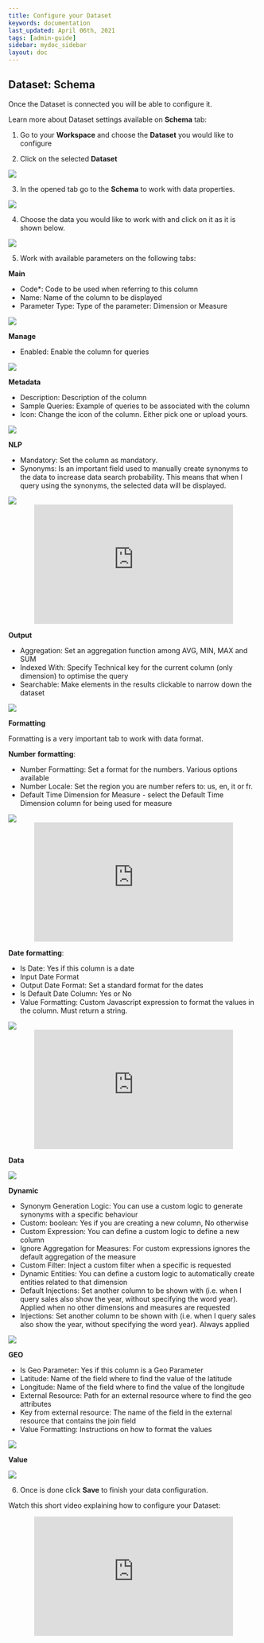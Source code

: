 ```yaml
---
title: Configure your Dataset
keywords: documentation
last_updated: April 06th, 2021
tags: [admin-guide]
sidebar: mydoc_sidebar
layout: doc
---
```


## Dataset: **Schema**

Once the Dataset is connected you will be able to configure it.

Learn more about Dataset settings available on **Schema** tab:

1. Go to your **Workspace** and choose the **Dataset** you would like to configure 

2. Click on the selected **Dataset**

<img src="/media/admin-guide/dconf_1.png" class="image-doc p-3">

3. In the opened tab go to the **Schema** to work with data properties.

<img src="/media/admin-guide/dconf_2.png" class="image-doc p-3">

4. Choose the data you would like to work with and click on it as it is shown below.

<img src="/media/admin-guide/dconf_3.png" class="image-doc p-3"> 

5. Work with available parameters on the following tabs:

**Main**
 - Code*: Code to be used when referring to this column
 - Name: Name of the column to be displayed
 - Parameter Type: Type of the parameter: Dimension or Measure

<img src="/media/admin-guide/dconf_4.png" class="image-doc p-3">

**Manage**

 - Enabled: Enable the column for queries

<img src="/media/admin-guide/dconf_6.png" class="image-doc p-3">

**Metadata**

 - Description: Description of the column
 - Sample Queries: Example of queries to be associated with the column
 - Icon: Change the icon of the column. Either pick one or upload yours.

<img src="/media/admin-guide/dconf_7.png" class="image-doc p-3">

**NLP**

 - Mandatory: Set the column as mandatory.
 - Synonyms: Is an important field used to manually create synonyms to the data to increase data search probability. This means that when I query using the synonyms, the selected data will be displayed.
 
<img src="/media/admin-guide/dconf_8.png" class="image-doc p-3">

<center><iframe width="748" height="464" src="https://www.youtube.com/embed/fkvlFwizPf4?list=PLe5TubJ50d1lR9XDFYazW3a6NJBLhci4W" title="YouTube video player" frameborder="0" allow="accelerometer; autoplay; clipboard-write; encrypted-media; gyroscope; picture-in-picture" allowfullscreen=""style="max-width:400px;max-height:240px"></iframe></center>

**Output**

 - Aggregation: Set an aggregation function among AVG, MIN, MAX and SUM
 - Indexed With: Specify Technical key for the current column (only dimension) to optimise the query
 - Searchable: Make elements in the results clickable to narrow down the dataset

<img src="/media/admin-guide/dconf_10.png" class="image-doc p-3">

**Formatting**

Formatting is a very important tab to work with data format.

**Number** **formatting**:

 - Number Formatting: Set a format for the numbers. Various options available
 - Number Locale: Set the region you are number refers to: us, en, it or fr.
 - Default Time Dimension for Measure - select the Default Time Dimension column for being used for  measure

<img src="/media/admin-guide/dconf_11.png" class="image-doc p-3">

<center><iframe width="748" height="463" src="https://www.youtube.com/embed/ELvkzkty7xo?list=PLe5TubJ50d1lR9XDFYazW3a6NJBLhci4W" title="YouTube video player" frameborder="0" allow="accelerometer; autoplay; clipboard-write; encrypted-media; gyroscope; picture-in-picture" allowfullscreen=""style="max-width:400px;max-height:240px"></iframe></center>

**Date** **formatting**:

 - Is Date: Yes if this column is a date
 - Input Date Format
 - Output Date Format: Set a standard format for the dates
 - Is Default Date Column: Yes or No
 - Value Formatting: Custom Javascript expression to format the values in the column. Must return a string. 

<img src="/media/admin-guide/dconf_13.png" class="image-doc p-3">

<center><iframe width="748" height="461" src="https://www.youtube.com/embed/XNjmlJbLtn4?list=PLe5TubJ50d1lR9XDFYazW3a6NJBLhci4W" title="YouTube video player" frameborder="0" allow="accelerometer; autoplay; clipboard-write; encrypted-media; gyroscope; picture-in-picture"allowfullscreen=""style="max-width:400px;max-height:240px"></iframe></center>

**Data**

<img src="/media/admin-guide/dconf_15.png" class="image-doc p-3">

**Dynamic**

 - Synonym Generation Logic: You can use a custom logic to generate synonyms with a specific behaviour
 - Custom: boolean: Yes if you are creating a new column, No otherwise
 - Custom Expression: You can define a custom logic to define a new column
 - Ignore Aggregation for Measures: For custom expressions ignores the default aggregation of the measure
 - Custom Filter: Inject a custom filter when a specific is requested
 - Dynamic Entities: You can define a custom logic to automatically create entities related to that dimension
 - Default Injections: Set another column to be shown with (i.e. when I query sales also show the year, without specifying the word year). Applied when no other dimensions and measures are requested
 - Injections: Set another column to be shown with (i.e. when I query sales also show the year, without specifying the word year). Always applied

<img src="/media/admin-guide/dconf_16.png" class="image-doc p-3">

**GEO**

 - Is Geo Parameter: Yes if this column is a Geo Parameter
 - Latitude: Name of the field where to find the value of the latitude
 - Longitude: Name of the field where to find the value of the longitude
 - External Resource: Path for an external resource where to find the geo attributes
 - Key from external resource: The name of the field in the external resource that contains the join field
 - Value Formatting: Instructions on how to format the values

<img src="/media/admin-guide/dconf_17.png" class="image-doc p-3">

**Value**

<img src="/media/admin-guide/dconf_18.png" class="image-doc p-3">

6. Once is done click **Save** to finish your data configuration.

Watch this short video explaining how to configure your Dataset:

<center><iframe width="748" height="459" src="https://www.youtube.com/embed/V4YW8vZh_6w?list=PLe5TubJ50d1lR9XDFYazW3a6NJBLhci4W" title="YouTube video player" frameborder="0" allow="accelerometer; autoplay; clipboard-write; encrypted-media; gyroscope; picture-in-picture" allowfullscreen=""style="max-width:400px;max-height:240px"></iframe></iframe></center>







